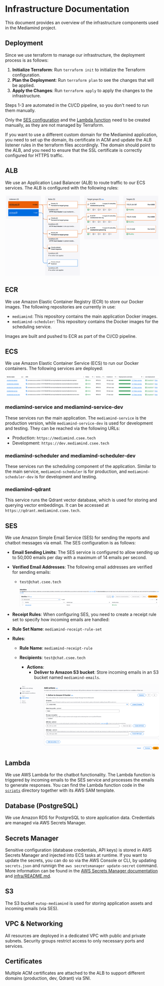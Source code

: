 # Infrastructure Documentation

This document provides an overview of the infrastructure components used in the Mediamind project.

## Deployment

Since we use terraform to manage our infrastructure, the deployment process is as follows:

1. **Initialize Terraform**: Run `terraform init` to initialize the Terraform configuration.
2. **Plan the Deployment**: Run `terraform plan` to see the changes that will be applied.
3. **Apply the Changes**: Run `terraform apply` to apply the changes to the infrastructure.

Steps 1-3 are automated in the CI/CD pipeline, so you don't need to run them manually.

Only the [SES configuration](#ses) and the [Lambda function](#lambda) need to be created manually, as they are not managed by Terraform.

If you want to use a different custom domain for the Mediamind application, you need to set up the domain, its certificate in ACM and update the ALB listener rules in the terraform files accordingly. The domain should point to the ALB, and you need to ensure that the SSL certificate is correctly configured for HTTPS traffic.

## ALB

We use an Application Load Balancer (ALB) to route traffic to our ECS services. The ALB is configured with the following rules:

![ALB Configuration](./images/alb.png)

## ECR

We use Amazon Elastic Container Registry (ECR) to store our Docker images. The following repositories are currently in use:

- `mediamind`: This repository contains the main application Docker images.
- `mediamind-scheduler`: This repository contains the Docker images for the scheduling service.

Images are built and pushed to ECR as part of the CI/CD pipeline.

## ECS

We use Amazon Elastic Container Service (ECS) to run our Docker containers. The following services are deployed:

![ALB Configuration](./images/ecs.png)

### mediamind-service and mediamind-service-dev

These services run the main application. The `mediamind-service` is the production version, while `mediamind-service-dev` is used for development and testing. They can be reached via the following URLs:

- Production: `https://mediamind.csee.tech`
- Development: `https://dev.mediamind.csee.tech`

### mediamind-scheduler and mediamind-scheduler-dev

These services run the scheduling component of the application. Similar to the main service, `mediamind-scheduler` is for production, and `mediamind-scheduler-dev` is for development and testing.

### mediamind-qdrant

This service runs the Qdrant vector database, which is used for storing and querying vector embeddings. It can be accessed at `https://qdrant.mediamind.csee.tech`.

## SES

We use Amazon Simple Email Service (SES) for sending the reports and chatbot messages via email. The SES configuration is as follows:

- **Email Sending Limits**: The SES service is configured to allow sending up to 50,000 emails per day with a maximum of 14 emails per second.

- **Verified Email Addresses**: The following email addresses are verified for sending emails:

  - `test@chat.csee.tech`

    ![SES Configuration](./images/ses.png)

- **Receipt Rules**: When configuring SES, you need to create a receipt rule set to specify how incoming emails are handled:

- **Rule Set Name**: `mediamind-receipt-rule-set`
- **Rules**:

  - **Rule Name**: `mediamind-receipt-rule`
  - **Recipients**: `test@chat.csee.tech`

    - **Actions**:
      - **Deliver to Amazon S3 bucket**: Store incoming emails in an S3 bucket named `mediamind-emails`.

    ![SES Receipt Rule Configuration](./images/ses-action.png)

## Lambda

We use AWS Lambda for the chatbot functionality. The Lambda function is triggered by incoming emails to the SES service and processes the emails to generate responses. You can find the Lambda function code in the [`scripts`](/scripts/lambda/) directory together with its AWS SAM template.

## Database (PostgreSQL)

We use Amazon RDS for PostgreSQL to store application data. Credentials are managed via AWS Secrets Manager.

## Secrets Manager

Sensitive configuration (database credentials, API keys) is stored in AWS Secrets Manager and injected into ECS tasks at runtime. If you want to update the secrets, you can do so via the AWS Console or CLI, by updating `secrets.json` and runnign the `aws secretsmanager update-secret` command. More information can be found in the [AWS Secrets Manager documentation](https://docs.aws.amazon.com/secretsmanager/latest/userguide/manage_update.html) and [infra/README.md](/infra/README.md).

## S3

The S3 bucket `eutop-mediamind` is used for storing application assets and incoming emails (via SES).

## VPC & Networking

All resources are deployed in a dedicated VPC with public and private subnets. Security groups restrict access to only necessary ports and services.

## Certificates

Multiple ACM certificates are attached to the ALB to support different domains (production, dev, Qdrant) via SNI.
